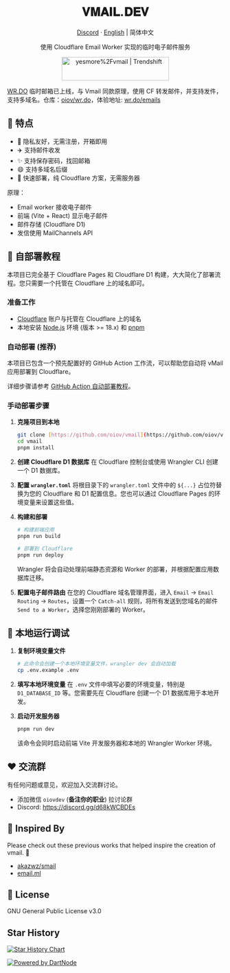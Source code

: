 <div align="center">
  <h1>𝐕𝐌𝐀𝐈𝐋.𝐃𝐄𝐕</h1>
  <p><a href="https://discord.gg/d68kWCBDEs">Discord</a> · <a href="https://github.com/oiov/vmail/blob/main/README_en.md">English</a> | 简体中文</p>
  <p>使用 Cloudflare Email Worker 实现的临时电子邮件服务</p>
  <a href="https://trendshift.io/repositories/8681" target="_blank"><img src="https://trendshift.io/api/badge/repositories/8681" alt="yesmore%2Fvmail | Trendshift" style="width: 250px; height: 55px;" width="250" height="55"/></a>
</div>

[WR.DO](https://wr.do) 临时邮箱已上线，与 Vmail 同款原理，使用 CF 转发邮件，并支持发件，支持多域名。仓库：[oiov/wr.do](https://github.com/oiov/wr.do)，体验地址: [wr.do/emails](https://wr.do/emails)

## 🌈 特点

- 🎯 隐私友好，无需注册，开箱即用
- ✈️ 支持邮件收发
- ✨ 支持保存密码，找回邮箱
- 😄 支持多域名后缀
- 🚀 快速部署，纯 Cloudflare 方案，无需服务器

原理：

- Email worker 接收电子邮件
- 前端 (Vite + React) 显示电子邮件
- 邮件存储 (Cloudflare D1)
- 发信使用 MailChannels API

## 👋 自部署教程

本项目已完全基于 Cloudflare Pages 和 Cloudflare D1 构建，大大简化了部署流程。您只需要一个托管在 Cloudflare 上的域名即可。

### 准备工作

- [Cloudflare](https://dash.cloudflare.com/) 账户与托管在 Cloudflare 上的域名
- 本地安装 [Node.js](https://nodejs.org) 环境 (版本 >= 18.x) 和 [pnpm](https://pnpm.io/installation)

### 自动部署 (推荐)

本项目已包含一个预先配置好的 GitHub Action 工作流，可以帮助您自动将 vMail 应用部署到 Cloudflare。

详细步骤请参考 [GitHub Action 自动部署教程](/docs/github-action-tutorial.md)。

### 手动部署步骤

1.  **克隆项目到本地**
    ```bash
    git clone [https://github.com/oiov/vmail](https://github.com/oiov/vmail)
    cd vmail
    pnpm install
    ```

2.  **创建 Cloudflare D1 数据库**
    在 Cloudflare 控制台或使用 Wrangler CLI 创建一个 D1 数据库。

3.  **配置 `wrangler.toml`**
    将根目录下的 `wrangler.toml` 文件中的 `${...}` 占位符替换为您的 Cloudflare 和 D1 配置信息。您也可以通过 Cloudflare Pages 的环境变量来设置这些值。

4.  **构建和部署**
    ```bash
    # 构建前端应用
    pnpm run build
    
    # 部署到 Cloudflare
    pnpm run deploy
    ```
    Wrangler 将会自动处理前端静态资源和 Worker 的部署，并根据配置应用数据库迁移。

5.  **配置电子邮件路由**
    在您的 Cloudflare 域名管理界面，进入 `Email` -> `Email Routing` -> `Routes`，设置一个 `Catch-all` 规则，将所有发送到您域名的邮件 `Send to a Worker`，选择您刚刚部署的 Worker。

## 🔨 本地运行调试

1.  **复制环境变量文件**
    ```bash
    # 此命令会创建一个本地环境变量文件，wrangler dev 会自动加载
    cp .env.example .env
    ```

2.  **填写本地环境变量**
    在 `.env` 文件中填写必要的环境变量，特别是 `D1_DATABASE_ID` 等。您需要先在 Cloudflare 创建一个 D1 数据库用于本地开发。

3.  **启动开发服务器**
    ```bash
    pnpm run dev
    ```
    该命令会同时启动前端 Vite 开发服务器和本地的 Wrangler Worker 环境。

## ❤️ 交流群

有任何问题或意见，欢迎加入交流群讨论。

- 添加微信 `oiovdev` (**备注你的职业**) 拉讨论群
- Discord: https://discord.gg/d68kWCBDEs

## 🎨 Inspired By

Please check out these previous works that helped inspire the creation of vmail. 🙏

- [akazwz/smail](https://github.com/akazwz/smail)
- [email.ml](https://email.ml)

## 📝 License

GNU General Public License v3.0

## Star History

[![Star History Chart](https://api.star-history.com/svg?repos=oiov/vmail&type=Date)](https://star-history.com/#oiov/vmail&Date)


[![Powered by DartNode](https://dartnode.com/branding/DN-Open-Source-sm.png)](https://dartnode.com "Powered by DartNode - Free VPS for Open Source")